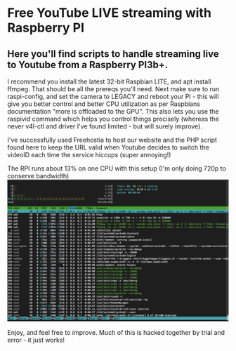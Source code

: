 # Free YouTube LIVE streaming with Raspberry PI

## Here you'll find scripts to handle streaming live to Youtube from a Raspberry PI3b+.
I recommend you install the latest 32-bit Raspbian LITE, and apt install ffmpeg.  That should be all the prereqs you'll need.
Next make sure to run raspi-config, and set the camera to LEGACY and reboot your PI - this will give you better control and 
better CPU utilization as per Raspbians documentation "more is offloaded to the GPU".  This also lets you use the raspivid 
command which helps you control things precisely (whereas the never v4l-ctl and driver I've found limited - but will surely improve).

I've successfully used Freehostia to host our website and the PHP script found here to keep the URL valid when
Youtube decides to switch the videoID each time the service hiccups (super annoying!)

The RPI runs about 13% on one CPU with this setup (I'm only doing 720p to conserve bandwidth)
![Raspberry PI running](/assets/rpi_htop.png?raw=true "RPI HTOP output")

Enjoy, and feel free to improve.  Much of this is hacked together by trial and error - it just works!
